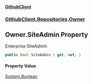 #### [GithubClient](index.md 'index')
### [GithubClient.Repositories](GithubClient.Repositories.md 'GithubClient.Repositories').[Owner](GithubClient.Repositories.Owner.md 'GithubClient.Repositories.Owner')

## Owner.SiteAdmin Property

Enterprise SiteAdmin

```csharp
public bool SiteAdmin { get; set; }
```

#### Property Value
[System.Boolean](https://docs.microsoft.com/en-us/dotnet/api/System.Boolean 'System.Boolean')